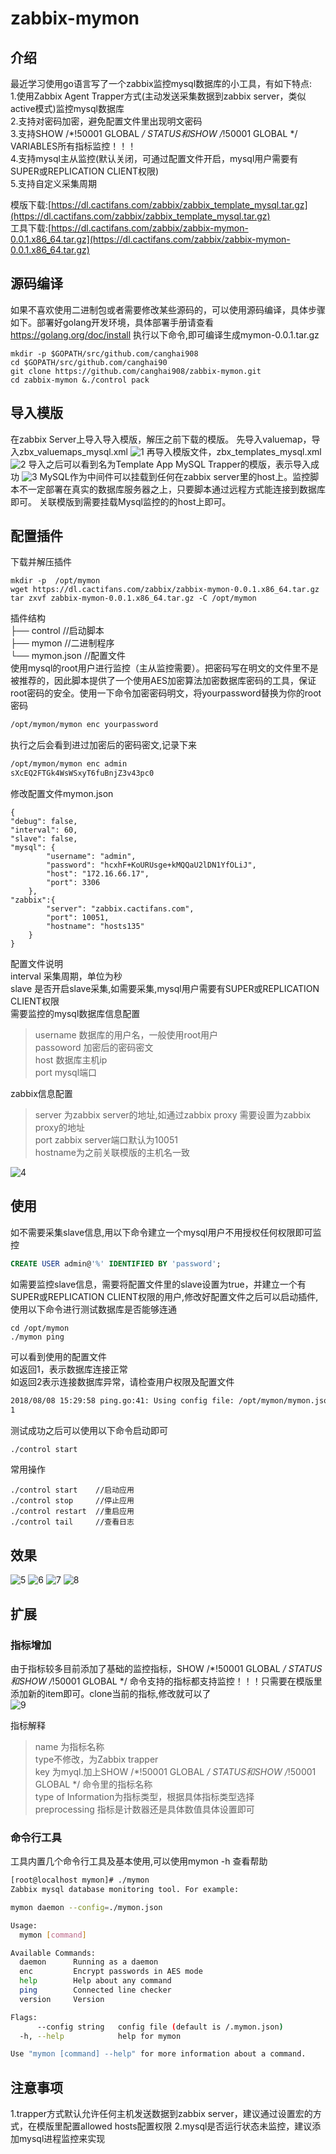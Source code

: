 # zabbix-mymon

## 介绍
最近学习使用go语言写了一个zabbix监控mysql数据库的小工具，有如下特点:     
1.使用Zabbix Agent Trapper方式(主动发送采集数据到zabbix server，类似active模式)监控mysql数据库       
2.支持对密码加密，避免配置文件里出现明文密码       
3.支持SHOW /*!50001 GLOBAL */ STATUS和SHOW /*!50001 GLOBAL */ VARIABLES所有指标监控！！！           
4.支持mysql主从监控(默认关闭，可通过配置文件开启，mysql用户需要有SUPER或REPLICATION CLIENT权限)     
5.支持自定义采集周期     

模版下载:[https://dl.cactifans.com/zabbix/zabbix_template_mysql.tar.gz](https://dl.cactifans.com/zabbix/zabbix_template_mysql.tar.gz)     
工具下载:[https://dl.cactifans.com/zabbix/zabbix-mymon-0.0.1.x86_64.tar.gz](https://dl.cactifans.com/zabbix/zabbix-mymon-0.0.1.x86_64.tar.gz)       

## 源码编译
如果不喜欢使用二进制包或者需要修改某些源码的，可以使用源码编译，具体步骤如下。部署好golang开发环境，具体部署手册请查看 https://golang.org/doc/install
执行以下命令,即可编译生成mymon-0.0.1.tar.gz
```
mkdir -p $GOPATH/src/github.com/canghai908
cd $GOPATH/src/github.com/canghai90
git clone https://github.com/canghai908/zabbix-mymon.git
cd zabbix-mymon &./control pack
```

## 导入模版
在zabbix Server上导入导入模版，解压之前下载的模版。
先导入valuemap，导入zbx_valuemaps_mysql.xml
![1](https://img.cactifans.com/wp-content/uploads/2018/08/1.jpg)
再导入模版文件，zbx_templates_mysql.xml
![2](https://img.cactifans.com/wp-content/uploads/2018/08/2.jpg)
导入之后可以看到名为Template App MySQL Trapper的模版，表示导入成功
![3](https://img.cactifans.com/wp-content/uploads/2018/08/3.jpg)
MySQL作为中间件可以挂载到任何在zabbix server里的host上。监控脚本不一定部署在真实的数据库服务器之上，只要脚本通过远程方式能连接到数据库即可。
关联模版到需要挂载Mysql监控的的host上即可。
## 配置插件
下载并解压插件
```
mkdir -p  /opt/mymon
wget https://dl.cactifans.com/zabbix/zabbix-mymon-0.0.1.x86_64.tar.gz
tar zxvf zabbix-mymon-0.0.1.x86_64.tar.gz -C /opt/mymon
```
插件结构    
├── control    //启动脚本     
├── mymon    //二进制程序     
└── mymon.json   //配置文件    
使用mysql的root用户进行监控（主从监控需要）。把密码写在明文的文件里不是被推荐的，因此脚本提供了一个使用AES加密算法加密数据库密码的工具，保证root密码的安全。使用一下命令加密密码明文，将yourpassword替换为你的root密码
```bash
/opt/mymon/mymon enc yourpassword
```
执行之后会看到进过加密后的密码密文,记录下来
```bash
/opt/mymon/mymon enc admin
sXcEQ2FTGk4WsWSxyT6fuBnjZ3v43pc0
```
修改配置文件mymon.json
```
{
"debug": false,
"interval": 60,
"slave": false, 
"mysql": {
        "username": "admin",
        "password": "hcxhF+KoURUsge+kMQQaU2lDN1YfOLiJ",
        "host": "172.16.66.17",
        "port": 3306
    },
"zabbix":{
        "server": "zabbix.cactifans.com",
        "port": 10051,
        "hostname": "hosts135"
    }
}
```
配置文件说明     
interval 采集周期，单位为秒          
slave 是否开启slave采集,如需要采集,mysql用户需要有SUPER或REPLICATION CLIENT权限      
需要监控的mysql数据库信息配置    
>username 数据库的用户名，一般使用root用户      
>passoword 加密后的密码密文      
>host    数据库主机ip       
>port   mysql端口       

zabbix信息配置        
>server 为zabbix server的地址,如通过zabbix proxy 需要设置为zabbix proxy的地址     
>port zabbix server端口默认为10051         
>hostname为之前关联模版的主机名一致        


![4](https://img.cactifans.com/wp-content/uploads/2018/08/4.jpg)

## 使用
如不需要采集slave信息,用以下命令建立一个mysql用户不用授权任何权限即可监控
```sql
CREATE USER admin@'%' IDENTIFIED BY 'password';
```
如需要监控slave信息，需要将配置文件里的slave设置为true，并建立一个有SUPER或REPLICATION CLIENT权限的用户,修改好配置文件之后可以启动插件,使用以下命令进行测试数据库是否能够连通
```
cd /opt/mymon
./mymon ping
```
可以看到使用的配置文件     
如返回1，表示数据库连接正常     
如返回2表示连接数据库异常，请检查用户权限及配置文件     
```bash
2018/08/08 15:29:58 ping.go:41: Using config file: /opt/mymon/mymon.json  successfully!
1
```
测试成功之后可以使用以下命令启动即可
```bash
./control start
```
常用操作
```
./control start    //启动应用
./control stop     //停止应用
./control restart  //重启应用
./control tail     //查看日志
```
## 效果
![5](https://img.cactifans.com/wp-content/uploads/2018/08/5.jpg)
![6](https://img.cactifans.com/wp-content/uploads/2018/08/6.jpg)
![7](https://img.cactifans.com/wp-content/uploads/2018/08/7.jpg)
![8](https://img.cactifans.com/wp-content/uploads/2018/08/8.jpg)

## 扩展
### 指标增加
由于指标较多目前添加了基础的监控指标，SHOW /*!50001 GLOBAL */ STATUS和SHOW /*!50001 GLOBAL */ 命令支持的指标都支持监控！！！只需要在模版里添加新的item即可。clone当前的指标,修改就可以了       
![9](https://img.cactifans.com/wp-content/uploads/2018/08/9.jpg)

指标解释
>name 为指标名称     
>type不修改，为Zabbix trapper     
>key 为myql.加上SHOW /*!50001 GLOBAL */ STATUS和SHOW /*!50001 GLOBAL */ 命令里的指标名称     
>type of Information为指标类型，根据具体指标类型选择     
>preprocessing 指标是计数器还是具体数值具体设置即可     

### 命令行工具
工具内置几个命令行工具及基本使用,可以使用mymon -h 查看帮助
```bash
[root@localhost mymon]# ./mymon 
Zabbix mysql database monitoring tool. For example:

mymon daemon --config=./mymon.json

Usage:
  mymon [command]

Available Commands:
  daemon      Running as a daemon
  enc         Encrypt passwords in AES mode
  help        Help about any command
  ping        Connected line checker
  version     Version

Flags:
      --config string   config file (default is /.mymon.json)
  -h, --help            help for mymon

Use "mymon [command] --help" for more information about a command.
```
## 注意事项
1.trapper方式默认允许任何主机发送数据到zabbix server，建议通过设置宏的方式，在模版里配置allowed hosts配置权限
2.mysql是否运行状态未监控，建议添加mysql进程监控来实现


